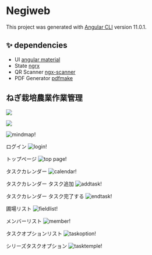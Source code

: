 # Negiweb

This project was generated with [Angular CLI](https://github.com/angular/angular-cli) version 11.0.1.

## ✨ dependencies
- UI [angular material](https://material.angular.io/)
- State [ngrx](https://ngrx.io/)
- QR Scanner [ngx-scanner](https://github.com/zxing-js/ngx-scanner)
- PDF Generator [pdfmake](https://github.com/bpampuch/pdfmake)


## ねぎ栽培農業作業管理

[![](https://mermaid.ink/img/pako:eNqNkl9LwlAYh79KnKsC9wW8CMT5B4II6m7zYriVUk5Z8yJUcOfcTFPLC0swcBFlKZkkJFoh7Ku8bbpv0REXJhrEuXnhed7fgfM7GRRNihLyoiNFSMVM44DlZdOYHx83qVUjpsEw29mv0Qi0cyAFIM9APoD0QWtlTcO_CUQD3AJCAL9sLZb98z0gZcBdKrKc06mDVousKE6jOi0XqBLgbP3SqQ0mxTe7r62K1k3TuitBPs8wgNtArgEPgNCr-3Q5yO3u7ZiGPRxbowfTsHoVp_Fu51u_Ylg35qIyeerQldACBVyk64CLyyg4R_bV5xTfLyM3cPpYd0qvFIVXAteh4N8oxAEeAx7SpwTSng1Edwuwus3pbYnqvn_p69LDsz5n_eFeBHlQQlISQlyk3Wd4eWODR2pMSkg88tJRFJRjHvFyjnrplCioUkCMq0kFeQ-Fk1PJg4S0mtw_k6PIqypp6Udi4wL9RwnXyn0DQddJVw)](https://mermaid.live/edit#pako:eNqNkl9LwlAYh79KnKsC9wW8CMT5B4II6m7zYriVUk5Z8yJUcOfcTFPLC0swcBFlKZkkJFoh7Ku8bbpv0REXJhrEuXnhed7fgfM7GRRNihLyoiNFSMVM44DlZdOYHx83qVUjpsEw29mv0Qi0cyAFIM9APoD0QWtlTcO_CUQD3AJCAL9sLZb98z0gZcBdKrKc06mDVousKE6jOi0XqBLgbP3SqQ0mxTe7r62K1k3TuitBPs8wgNtArgEPgNCr-3Q5yO3u7ZiGPRxbowfTsHoVp_Fu51u_Ylg35qIyeerQldACBVyk64CLyyg4R_bV5xTfLyM3cPpYd0qvFIVXAteh4N8oxAEeAx7SpwTSng1Edwuwus3pbYnqvn_p69LDsz5n_eFeBHlQQlISQlyk3Wd4eWODR2pMSkg88tJRFJRjHvFyjnrplCioUkCMq0kFeQ-Fk1PJg4S0mtw_k6PIqypp6Udi4wL9RwnXyn0DQddJVw)

[![](https://mermaid.ink/img/pako:eNp90jtuwzAMANCrEFqbXkBDpvYEXb3QJi0L1S_6NDCC3L2KYze2m1aLBPCRIgVdROeJhRSJT4Vdx28aVUTbOKjL-A4N3AS8Ho8vyntlGCIHL0HpDKGk4S5XoTVtizYk62Y0beAUmGSvI7eYGAafsnYKztxKIA7Gj3-kLJcVt4XPSu19SRwBiUC73m97L26F08lISPjFQJhxA2toX7Xn3A2_5Vxymuh_Utsdg1O1vzoOEqCj-u42RE4JtFX3nFntb18g04M-HaozvhCk7CMqnsfbZ2zMT_dp8OcHXZY4CMvRoqb6gy63WCPywJYbIeuRMH42onHX6kqoo_M76VpYyB5N4oPAkv3H6Dohcyy8oPkLzur6DWmU470)](https://mermaid.live/edit#pako:eNp90jtuwzAMANCrEFqbXkBDpvYEXb3QJi0L1S_6NDCC3L2KYze2m1aLBPCRIgVdROeJhRSJT4Vdx28aVUTbOKjL-A4N3AS8Ho8vyntlGCIHL0HpDKGk4S5XoTVtizYk62Y0beAUmGSvI7eYGAafsnYKztxKIA7Gj3-kLJcVt4XPSu19SRwBiUC73m97L26F08lISPjFQJhxA2toX7Xn3A2_5Vxymuh_Utsdg1O1vzoOEqCj-u42RE4JtFX3nFntb18g04M-HaozvhCk7CMqnsfbZ2zMT_dp8OcHXZY4CMvRoqb6gy63WCPywJYbIeuRMH42onHX6kqoo_M76VpYyB5N4oPAkv3H6Dohcyy8oPkLzur6DWmU470)

![mindmap!](/showpic/mindmap.JPG "mindmap")

ログイン
![login!](/showpic/login.png "login")

トップページ
![top page!](/showpic/top.png "top page")

タスクカレンダー
![calendar!](/showpic/calendar.png "calendar")

タスクカレンダー タスク追加
![addtask!](/showpic/addtask.png "addtask")

タスクカレンダー タスク完了する
![endtask!](/showpic/endtask.png "endtask")

圃場リスト
![fieldlist!](/showpic/fieldlist.png "fieldlist")

メンバーリスト
![member!](/showpic/member.png "member")

タスクオプションリスト
![taskoption!](/showpic/taskoption.png "taskoption")

シリーズタスクオプション
![tasktemple!](/showpic/tasktemple.png "tasktemple")
